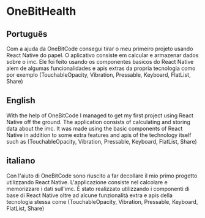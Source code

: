 # OneBitHealth

## Português
Com a ajuda da OneBitCode consegui tirar o meu primeiro projeto usando React Native do papel. O aplicativo consiste em calcular e armazenar dados sobre o imc.
Ele foi feito usando os componentes basicos do React Native alem de algumas funcionalidades e apis extras da propria tecnologia como por exemplo (TouchableOpacity, Vibration, Pressable, Keyboard, FlatList, Share)  

## English

With the help of OneBitCode I managed to get my first project using React Native off the ground. The application consists of calculating and storing data about the imc.
It was made using the basic components of React Native in addition to some extra features and apis of the technology itself such as (TouchableOpacity, Vibration, Pressable, Keyboard, FlatList, Share)

## italiano

Con l'aiuto di OneBitCode sono riuscito a far decollare il mio primo progetto utilizzando React Native. L'applicazione consiste nel calcolare e memorizzare i dati sull'imc.
È stato realizzato utilizzando i componenti di base di React Native oltre ad alcune funzionalità extra e apis della tecnologia stessa come (TouchableOpacity, Vibration, Pressable, Keyboard, FlatList, Share)

